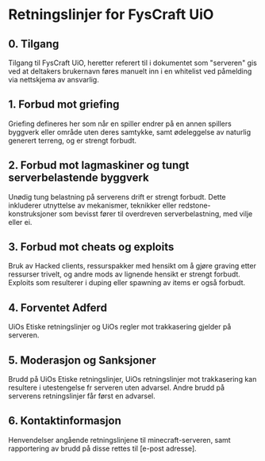 # Retningslinjer for FysCraft UiO

## 0. Tilgang
Tilgang til FysCraft UiO, heretter referert til i dokumentet som "serveren" gis ved at deltakers brukernavn føres manuelt inn i en whitelist ved påmelding via nettskjema av ansvarlig.

## 1. Forbud mot griefing
Griefing defineres her som når en spiller endrer på en annen spillers byggverk eller område uten deres samtykke, samt ødeleggelse av naturlig generert terreng, og er strengt forbudt.

## 2. Forbud mot lagmaskiner og tungt serverbelastende byggverk
Unødig tung belastning på serverens drift er strengt forbudt. Dette inkluderer utnyttelse av mekanismer, teknikker eller redstone-konstruksjoner som bevisst fører til overdreven serverbelastning,
med vilje eller ei.

## 3. Forbud mot cheats og exploits
Bruk av Hacked clients, ressurspakker med hensikt om å gjøre graving etter ressurser trivelt, og andre mods av lignende hensikt er strengt forbudt. Exploits som resulterer i duping eller spawning av items er også forbudt.

## 4. Forventet Adferd
UiOs Etiske retningslinjer og UiOs regler mot trakkasering gjelder på serveren.

## 5. Moderasjon og Sanksjoner
Brudd på UiOs Etiske retningslinjer, UiOs retningslinjer mot trakkasering kan resultere i utestengelse fr serveren uten advarsel. Andre brudd på serverens retningslinjer får først en advarsel.

## 6. Kontaktinformasjon
Henvendelser angående retningslinjene til minecraft-serveren, samt rapportering av brudd på disse rettes til [e-post adresse].
